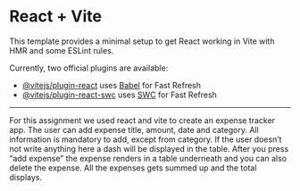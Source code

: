 # React + Vite

This template provides a minimal setup to get React working in Vite with HMR and some ESLint rules.

Currently, two official plugins are available:

- [@vitejs/plugin-react](https://github.com/vitejs/vite-plugin-react/blob/main/packages/plugin-react/README.md) uses [Babel](https://babeljs.io/) for Fast Refresh
- [@vitejs/plugin-react-swc](https://github.com/vitejs/vite-plugin-react-swc) uses [SWC](https://swc.rs/) for Fast Refresh

-----------------------------

For this assignment we used react and vite to create an expense tracker app. The user can add expense title, amount, date and category. All information is mandatory to add, except from category. If the user doesn’t not write anything here a dash will be displayed in the table. After you press “add expense” the expense renders in a table underneath and you can also delete the expense. All the expenses gets summed up and the total displays. 
